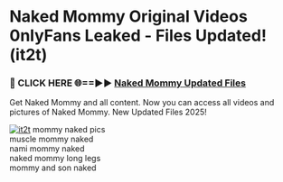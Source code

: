 # Naked Mommy Original Videos 0nlyFans Leaked - Files Updated! (it2t)

<h3>🔴 CLICK HERE 🌐==►► <a href="https://tinyurl.com/up5wt9bj" rel="nofollow">Naked Mommy Updated Files</a></h3>

Get Naked Mommy and all content. Now you can access all videos and pictures of Naked Mommy. New Updated Files 2025!

[![it2t](https://i.imgur.com/ABiUzMV.gif)](https://tinyurl.com/up5wt9bj)
mommy naked pics<br>
muscle mommy naked<br>
nami mommy naked<br>
naked mommy long legs<br>
mommy and son naked